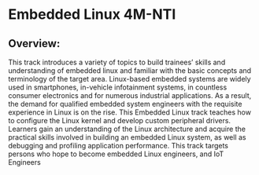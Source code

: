 # Embedded Linux 4M-NTI
 
 ## Overview:

This track introduces a variety of topics to build trainees’ skills and understanding of embedded linux and familiar with the basic concepts and terminology of the target area.
Linux-based embedded systems are widely used in smartphones, in-vehicle infotainment systems, in countless consumer electronics and for numerous industrial applications. As a result, the demand for qualified embedded system engineers with the requisite experience in Linux is on the rise.
This Embedded Linux track teaches how to configure the Linux kernel and develop custom peripheral drivers.
Learners gain an understanding of the Linux architecture and acquire the practical skills involved in building an embedded Linux system, as well as debugging and profiling application performance. This track targets persons who hope to become embedded Linux engineers, and IoT Engineers
